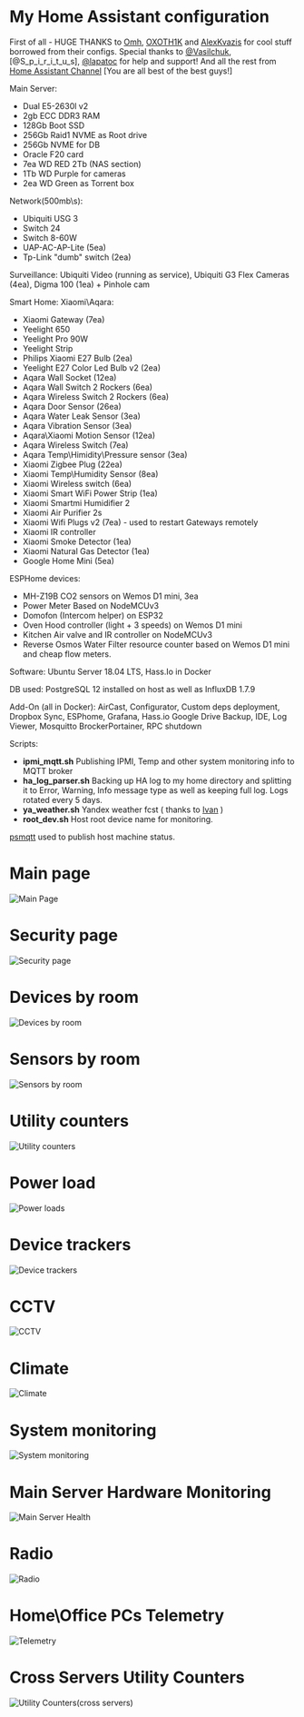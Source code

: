 # My Home Assistant configuration


First of all - HUGE THANKS to [Omh](https://github.com/omhy/ha), [OXOTH1K](https://github.com/OXOTH1K/homeassistant) and [AlexKvazis](https://github.com/kvazis/homeassistant) for cool stuff borrowed from their configs. Special thanks to [@Vasilchuk](https://github.com/Anonym-tsk), [@S_p_i_r_i_t_u_s], [@lapatoc](https://github.com/bastshoes) for help and support! 
And all the rest from [Home Assistant Channel](https://t.me/homassistant) [You are all best of the best guys!]


Main Server: 
  - Dual E5-2630l v2
  - 2gb ECC DDR3 RAM
  - 128Gb Boot SSD
  - 256Gb Raid1 NVME as Root drive
  - 256Gb NVME for DB
  - Oracle F20 card
  - 7ea WD RED 2Tb (NAS section)
  - 1Tb WD Purple for cameras
  - 2ea WD Green as Torrent box
 
Network(500mb\s):
  - Ubiquiti USG 3
  - Switch 24
  - Switch 8-60W
  - UAP-AC-AP-Lite (5ea)
  - Tp-Link "dumb" switch (2ea)
  
Surveillance: Ubiquiti Video (running as service), Ubiquiti G3 Flex Cameras (4ea), Digma 100 (1ea) + Pinhole cam

Smart Home:
  Xiaomi\Aqara:
  - Xiaomi Gateway (7ea)
  - Yeelight 650
  - Yeelight Pro 90W
  - Yeelight Strip
  - Philips Xiaomi E27 Bulb (2ea)
  - Yeelight E27 Color Led Bulb v2 (2ea)
  - Aqara Wall Socket (12ea)
  - Aqara Wall Switch 2 Rockers (6ea)
  - Aqara Wireless Switch 2 Rockers (6ea)
  - Aqara Door Sensor (26ea)
  - Aqara Water Leak Sensor (3ea)
  - Aqara Vibration Sensor (3ea)
  - Aqara\Xiaomi Motion Sensor (12ea)
  - Aqara Wireless Switch (7ea)
  - Aqara Temp\Himidity\Pressure sensor (3ea)
  - Xiaomi Zigbee Plug (22ea)
  - Xiaomi Temp\Humidity Sensor (8ea)
  - Xiaomi Wireless switch (6ea)
  - Xiaomi Smart WiFi Power Strip (1ea)
  - Xiaomi Smartmi Humidifier 2
  - Xiaomi Air Purifier 2s
  - Xiaomi Wifi Plugs v2 (7ea) - used to restart Gateways remotely
  - Xiaomi IR controller
  - Xiaomi Smoke Detector (1ea)
  - Xiaomi Natural Gas Detector (1ea)
  - Google Home Mini (5ea)
  
  ESPHome devices:
  - MH-Z19B CO2 sensors on Wemos D1 mini, 3ea 
  - Power Meter Based on NodeMCUv3
  - Domofon (Intercom helper) on ESP32
  - Oven Hood controller (light + 3 speeds) on Wemos D1 mini
  - Kitchen Air valve and IR controller on NodeMCUv3
  - Reverse Osmos Water Filter resource counter based on Wemos D1 mini and cheap flow meters.
      

Software: Ubuntu Server 18.04 LTS, Hass.Io in Docker

DB used: PostgreSQL 12 installed on host as well as InfluxDB 1.7.9

Add-On (all in Docker): AirCast, Configurator, Custom deps deployment, Dropbox Sync, ESPhome, Grafana, Hass.io Google Drive Backup, IDE, Log Viewer, Mosquitto BrockerPortainer, RPC shutdown


  Scripts:
  - **ipmi_mqtt.sh**  Publishing IPMI, Temp and other system monitoring info to MQTT broker
  - **ha_log_parser.sh**  Backing up HA log to my home directory and splitting it to Error, Warning, Info message type as well as keeping full log. Logs rotated every 5 days.
  - **ya_weather.sh** Yandex weather fcst ( thanks to [Ivan](https://t.me/configit)  )
  - **root_dev.sh** Host root device name for monitoring.


[psmqtt](https://github.com/eschava/psmqtt) used to publish host machine status.

# Main page
![Main Page](https://i.ibb.co/BTcVZtt/page1.jpg)
# Security page
![Security page](https://i.ibb.co/vxyRHD3/page2.jpg)
# Devices by room
![Devices by room](https://i.ibb.co/KV7CD01/page3.jpg)
# Sensors by room
![Sensors by room](https://i.ibb.co/vL2M1T1/page4.jpg)
# Utility counters
![Utility counters](https://i.ibb.co/mSYwCjt/page5.jpg)
# Power load
![Power loads](https://i.ibb.co/tsCh1sy/page6.jpg)
# Device trackers
![Device trackers](https://i.ibb.co/XWCCyRY/page7.jpg)
# CCTV
![CCTV](https://i.ibb.co/JnT0sFF/page8.jpg)
# Climate
![Climate](https://i.ibb.co/SvPRtrx/page9.jpg)
# System monitoring
![System monitoring](https://i.ibb.co/sy2KdM0/page10.jpg)
# Main Server Hardware Monitoring
![Main Server Health](https://i.ibb.co/V3rTvPy/page11.jpg)
# Radio
![Radio](https://i.ibb.co/wdNPVvz/page12.jpg)
# Home\Office PCs Telemetry
![Telemetry](https://i.ibb.co/DDnKYWf/page14.jpg)
# Cross Servers Utility Counters
![Utility Counters(cross servers)](https://i.ibb.co/Hx6vrTg/page15.jpg)